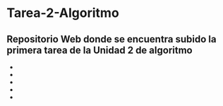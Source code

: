# Tarea-2-Algoritmo

## Repositorio Web donde se encuentra subido la primera tarea de la Unidad 2 de algoritmo

- 
-
-
-
-
